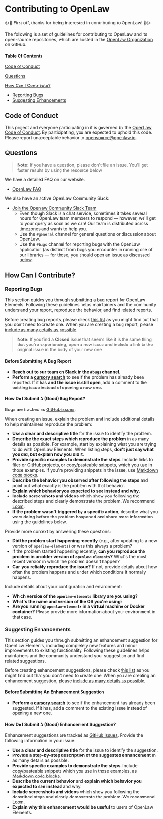 # Contributing to OpenLaw

:+1::tada: First off, thanks for being interested in contributing to OpenLaw! :tada::+1:

The following is a set of guidelines for contributing to OpenLaw and its open-source repositories, which are hosted in the [OpenLaw Organization](https://github.com/openlawteam) on GitHub.

#### Table Of Contents

[Code of Conduct](#code-of-conduct)

[Questions](#questions)

[How Can I Contribute?](#how-can-i-contribute)
  * [Reporting Bugs](#reporting-bugs)
  * [Suggesting Enhancements](#suggesting-enhancements)

## Code of Conduct

This project and everyone participating in it is governed by the [OpenLaw Code of Conduct](CODE_OF_CONDUCT.md). By participating, you are expected to uphold this code. Please report unacceptable behavior to [opensource@openlaw.io](mailto:opensource@openlaw.io).

## Questions

> **Note:** If you have a question, please don't file an issue. You'll get faster results by using the resource below.

We have a detailed FAQ on our website.

* [OpenLaw FAQ](https://openlaw.io/faq)

We also have an active OpenLaw Community Slack:

* [Join the Openlaw Community Slack Team](https://join.slack.com/t/openlaw-community/shared_invite/enQtMzY1MTA2ODY3ODg5LTc0ZGQ4OTEwMDEyMGUxMzJmMDVmNzM1ODRmNTdkNDIyNDkyOGU0NmRkMmRlMmY3ZTMwYzNlOTFiMzUwZjJkOTk)
    * Even though Slack is a chat service, sometimes it takes several hours for OpenLaw team members to respond &mdash; however, we'll get to your query as soon as we can! Our team is distributed across timezones and wants to help you.
    * Use the `#general` channel for general questions or discussion about OpenLaw.
    * Use the `#bugs` channel for reporting bugs with the OpenLaw application (as distinct from bugs you encounter in running one of our libraries &mdash; for those, you should open an issue as discussed [below](#reporting-bugs).

## How Can I Contribute?

### Reporting Bugs

This section guides you through submitting a bug report for OpenLaw Elements. Following these guidelines helps maintainers and the community understand your report, reproduce the behavior, and find related reports.

Before creating bug reports, please check [this list](#before-submitting-a-bug-report) as you might find out that you don't need to create one. When you are creating a bug report, please [include as many details as possible](#how-do-i-submit-a-good-bug-report).

> **Note:** If you find a **Closed** issue that seems like it is the same thing that you're experiencing, open a new issue and include a link to the original issue in the body of your new one.

#### Before Submitting A Bug Report

* **Reach out to our team on Slack in the `#bugs` channel.**
* **Perform a [cursory search](https://github.com/openlawteam/openlaw-elements/issues)** to see if the problem has already been reported. If it has **and the issue is still open**, add a comment to the existing issue instead of opening a new one.

#### How Do I Submit A (Good) Bug Report?

Bugs are tracked as [GitHub issues](https://guides.github.com/features/issues/).

When creating an issue, explain the problem and include additional details to help maintainers reproduce the problem:

* **Use a clear and descriptive title** for the issue to identify the problem.
* **Describe the exact steps which reproduce the problem** in as many details as possible. For example, start by explaining what you are trying to do with OpenLaw Elements. When listing steps, **don't just say what you did, but explain how you did it**.
* **Provide specific examples to demonstrate the steps**. Include links to files or GitHub projects, or copy/pasteable snippets, which you use in those examples. If you're providing snippets in the issue, use [Markdown code blocks](https://help.github.com/articles/markdown-basics/#multiple-lines).
* **Describe the behavior you observed after following the steps** and point out what exactly is the problem with that behavior.
* **Explain which behavior you expected to see instead and why.**
* **Include screenshots and videos** which show you following the described steps and clearly demonstrate the problem. We recommend [Loom](useloom.com).
* **If the problem wasn't triggered by a specific action**, describe what you were doing before the problem happened and share more information using the guidelines below.

Provide more context by answering these questions:

* **Did the problem start happening recently** (e.g., after updating to a new version of `openlaw-elements`) or was this always a problem?
* If the problem started happening recently, **can you reproduce the problem in an older version of `openlaw-elements`?** What's the most recent version in which the problem doesn't happen?
* **Can you reliably reproduce the issue?** If not, provide details about how often the problem happens and under which conditions it normally happens.

Include details about your configuration and environment:

* **Which version of the `openlaw-elements` library are you using?**
* **What's the name and version of the OS you're using**?
* **Are you running `openlaw-elements` in a virtual machine or Docker container?** Please provide more information about your environment in that case.

### Suggesting Enhancements

This section guides you through submitting an enhancement suggestion for OpenLaw Elements, including completely new features and minor improvements to existing functionality. Following these guidelines helps maintainers and the community understand your suggestion and find related suggestions.

Before creating enhancement suggestions, please check [this list](#before-submitting-an-enhancement-suggestion) as you might find out that you don't need to create one. When you are creating an enhancement suggestion, please [include as many details as possible](#how-do-i-submit-a-good-enhancement-suggestion).

#### Before Submitting An Enhancement Suggestion

* **Perform a [cursory search](https://github.com/openlawteam/openlaw-elements/issues)** to see if the enhancement has already been suggested. If it has, add a comment to the existing issue instead of opening a new one.

#### How Do I Submit A (Good) Enhancement Suggestion?

Enhancement suggestions are tracked as [GitHub issues](https://guides.github.com/features/issues/). Provide the following information in your issue:

* **Use a clear and descriptive title** for the issue to identify the suggestion.
* **Provide a step-by-step description of the suggested enhancement** in as many details as possible.
* **Provide specific examples to demonstrate the steps**. Include copy/pasteable snippets which you use in those examples, as [Markdown code blocks](https://help.github.com/articles/markdown-basics/#multiple-lines).
* **Describe the current behavior** and **explain which behavior you expected to see instead** and why.
* **Include screenshots and videos** which show you following the described steps and clearly demonstrate the problem. We recommend [Loom](useloom.com).
* **Explain why this enhancement would be useful** to users of OpenLaw Elements.
